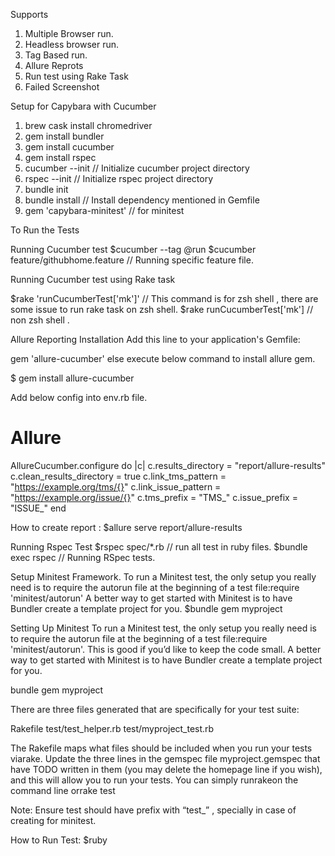 Supports
1. Multiple Browser run.
2. Headless browser run.
3. Tag Based run.
4. Allure Reprots
5. Run test using Rake Task
6. Failed Screenshot

Setup for Capybara with Cucumber

1. brew cask install chromedriver
2. gem install bundler
3. gem install cucumber
4. gem install rspec
5. cucumber --init    // Initialize cucumber project directory
6. rspec --init       // Initialize rspec project directory
7. bundle init
8. bundle install      // Install dependency mentioned in Gemfile
8. gem 'capybara-minitest' // for minitest 

To Run the Tests

Running Cucumber test
$cucumber --tag @run
$cucumber feature/githubhome.feature  // Running specific feature file.

Running Cucumber test using Rake task

$rake 'runCucumberTest['mk']'    // This command is for zsh shell , there are some issue to run rake task on zsh shell.
$rake  runCucumberTest['mk']    // non zsh shell .

Allure Reporting Installation
Add this line to your application's Gemfile:

gem 'allure-cucumber'
else  execute below command to install allure gem.

$ gem install allure-cucumber

Add below config into env.rb file.

# Allure
AllureCucumber.configure do |c|
  c.results_directory = "report/allure-results"
  c.clean_results_directory = true
  c.link_tms_pattern = "https://example.org/tms/{}"
  c.link_issue_pattern = "https://example.org/issue/{}"
  c.tms_prefix = "TMS_"
  c.issue_prefix = "ISSUE_"
end

How to create report :
$allure serve report/allure-results 

Running Rspec Test
$rspec spec/*.rb   // run all test in ruby files.
$bundle exec rspec   // Running RSpec tests.

Setup Minitest Framework.
To run a Minitest test, the only setup you really need is to require the autorun file at the beginning of a test file:require 'minitest/autorun'
A better way to get started with Minitest is to have Bundler create a template project for you.
$bundle gem myproject

Setting Up Minitest
To run a Minitest test, the only setup you really need is to require the autorun file at the beginning of a test file:require 'minitest/autorun'. This is good if you’d like to keep the code small. A better way to get started with Minitest is to have Bundler create a template project for you.

bundle gem myproject

There are three files generated that are specifically for your test suite:

Rakefile
test/test_helper.rb
test/myproject_test.rb

The Rakefile maps what files should be included when you run your tests viarake. Update the three lines in the gemspec file myproject.gemspec that have TODO written in them (you may delete the homepage line if you wish), and this will allow you to run your tests. You can simply runrakeon the command line orrake test

Note: Ensure test should have prefix with “test_” , specially in case of creating for minitest.

How to Run Test: $ruby <File path>

